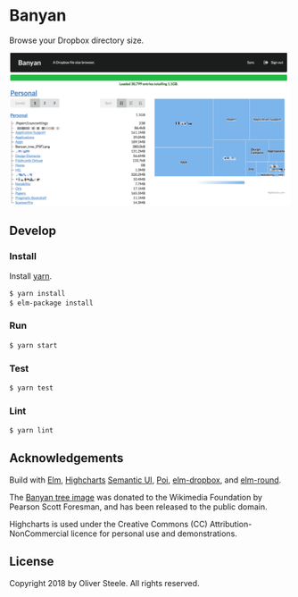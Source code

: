 # Banyan

Browse your Dropbox directory size.

![](./docs/screenshot.png)

## Develop

### Install

Install [yarn](https://yarnpkg.com).

```bash
$ yarn install
$ elm-package install
```

### Run

```bash
$ yarn start
```

### Test

```bash
$ yarn test
```

### Lint

```bash
$ yarn lint
```

## Acknowledgements

Build with [Elm](http://elm-lang.org/), [Highcharts](https://www.highcharts.com/products/highcharts/)
[Semantic UI](https://semantic-ui.com/), [Poi](https://poi.js.org/#/),
[elm-dropbox](http://package.elm-lang.org/packages/avh4/elm-dropbox/latest),
and [elm-round](http://package.elm-lang.org/packages/myrho/elm-round/latest).

The [Banyan tree
image](https://commons.wikimedia.org/wiki/File:Banyan_tree_(PSF).png) was
donated to the Wikimedia Foundation by Pearson Scott Foresman, and has been
released to the public domain.

Highcharts is used under
the Creative Commons (CC) Attribution-NonCommercial licence for personal use
and demonstrations.

## License

Copyright 2018 by Oliver Steele. All rights reserved.
